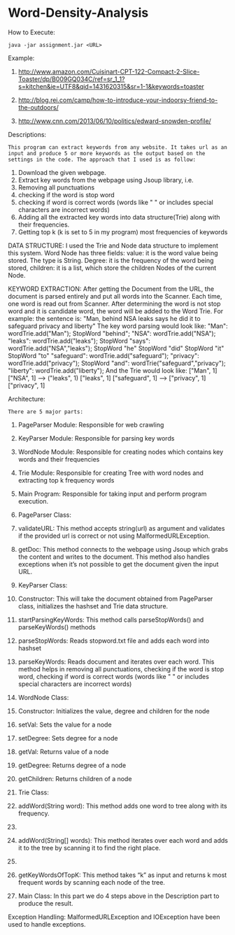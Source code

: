 # Word-Density-Analysis
How to Execute:

	java -jar assignment.jar <URL>
	
Example: 
1.	http://www.amazon.com/Cuisinart-CPT-122-Compact-2-Slice-Toaster/dp/B009GQ034C/ref=sr_1_1?s=kitchen&ie=UTF8&qid=1431620315&sr=1-1&keywords=toaster


2.	http://blog.rei.com/camp/how-to-introduce-your-indoorsy-friend-to-the-outdoors/


3.	http://www.cnn.com/2013/06/10/politics/edward-snowden-profile/



Descriptions:

	This program can extract keywords from any website. It takes url as an input and produce 5 or more keywords as the output based on the settings in the code. The approach that I used is as follow:
1.	Download the given webpage.
2.	Extract key words from the webpage using Jsoup library, i.e.
1.	Removing all punctuations
2.	checking if the word is stop word
3.	checking if word is correct words (words like "   " or includes special characters are incorrect words)
3.	Adding all the extracted key words into data structure(Trie) along with their frequencies.
4.	Getting top k (k is set to 5 in my program) most frequencies of keywords




DATA STRUCTURE:
I used the Trie and Node data structure to implement this system. Word Node has three fields: value: it is the word value being stored. The type is String. Degree: it is the frequency of the word being stored, children: it is a list, which store the children Nodes of the current Node.

KEYWORD EXTRACTION:
After getting the Document from the URL, the document is parsed entirely and put all words into the Scanner. Each time, one word is read out from Scanner. After determining the word is not stop word and it is candidate word, the word will be added to the Word Trie. 
For example: the sentence is: 
"Man, behind NSA leaks says he did it to safeguard privacy and liberty"
The key word parsing would look like: 
"Man": wordTrie.add("Man"); StopWord "behind"; "NSA": wordTrie.add("NSA"); "leaks": wordTrie.add("leaks"); StopWord "says": wordTrie.add("NSA","leaks"); StopWord "he" StopWord "did" StopWord "it" StopWord "to" "safeguard": wordTrie.add("safeguard"); "privacy": wordTrie.add("privacy"); StopWord "and": wordTrie("safeguard","privacy"); "liberty": wordTrie.add("liberty");
And the Trie would look like:
["Man", 1] ["NSA", 1] --> ("leaks", 1) ["leaks", 1] ["safeguard", 1] --> ["privacy", 1] ["privacy", 1]

Architecture:

	There are 5 major parts: 
1.	PageParser Module: Responsible for web crawling

2.	KeyParser Module: Responsible for parsing key words

3.	WordNode Module: Responsible for creating nodes which contains key words and their frequencies

4.	Trie Module: Responsible for creating Tree with word nodes and extracting top k frequency words

5.	Main Program: Responsible for taking input and perform program execution.

1.	PageParser Class: 

1.	validateURL: This method accepts string(url) as argument and validates if the provided url is correct or not using MalformedURLException.

2.	getDoc: This method connects to the webpage using Jsoup which grabs the content and writes to the document. This method also handles exceptions when it’s not possible to get the document given the input URL.

2.	KeyParser Class: 

1.	Constructor: This will take the document obtained from PageParser class, initializes the hashset and Trie data structure.

2.	startParsingKeyWords: This method calls parseStopWords() and parseKeyWords() methods

3.	parseStopWords: Reads stopword.txt file and adds each word into hashset

4.	parseKeyWords: Reads document and iterates over each word. This method helps in removing all punctuations, checking if the word is stop word, checking if word is correct words (words like "   " or includes special characters are incorrect words)


3.	WordNode Class:

1.	Constructor: Initializes the value, degree and children for the node

2.	setVal: Sets the value for a node

3.	setDegree: Sets degree for a node

4.	getVal: Returns value of a node

5.	getDegree: Returns degree of a node

6.	getChildren: Returns children of a node



4.	Trie Class:

1.	addWord(String word): This method adds one word to tree along with its frequency. 
2.	
3.	addWord(String[] words): This method iterates over each word and adds it to the tree by scanning it to find the right place.
4.	
5.	getKeyWordsOfTopK: This method takes “k” as input and returns k most frequent words by scanning each node of the tree.

5.	Main Class: In this part we do 4 steps above in the Description part to produce the result.





Exception Handling: MalformedURLException and IOException have been used to handle exceptions.
